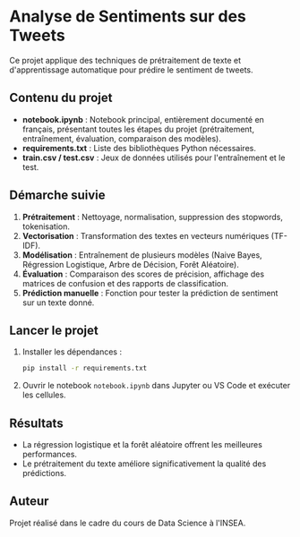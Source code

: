 # Analyse de Sentiments sur des Tweets

Ce projet applique des techniques de prétraitement de texte et d'apprentissage automatique pour prédire le sentiment de tweets.

## Contenu du projet
- **notebook.ipynb** : Notebook principal, entièrement documenté en français, présentant toutes les étapes du projet (prétraitement, entraînement, évaluation, comparaison des modèles).
- **requirements.txt** : Liste des bibliothèques Python nécessaires.
- **train.csv / test.csv** : Jeux de données utilisés pour l'entraînement et le test.

## Démarche suivie
1. **Prétraitement** : Nettoyage, normalisation, suppression des stopwords, tokenisation.
2. **Vectorisation** : Transformation des textes en vecteurs numériques (TF-IDF).
3. **Modélisation** : Entraînement de plusieurs modèles (Naive Bayes, Régression Logistique, Arbre de Décision, Forêt Aléatoire).
4. **Évaluation** : Comparaison des scores de précision, affichage des matrices de confusion et des rapports de classification.
5. **Prédiction manuelle** : Fonction pour tester la prédiction de sentiment sur un texte donné.

## Lancer le projet
1. Installer les dépendances :
   ```bash
   pip install -r requirements.txt
   ```
2. Ouvrir le notebook `notebook.ipynb` dans Jupyter ou VS Code et exécuter les cellules.

## Résultats
- La régression logistique et la forêt aléatoire offrent les meilleures performances.
- Le prétraitement du texte améliore significativement la qualité des prédictions.

## Auteur
Projet réalisé dans le cadre du cours de Data Science à l'INSEA.
